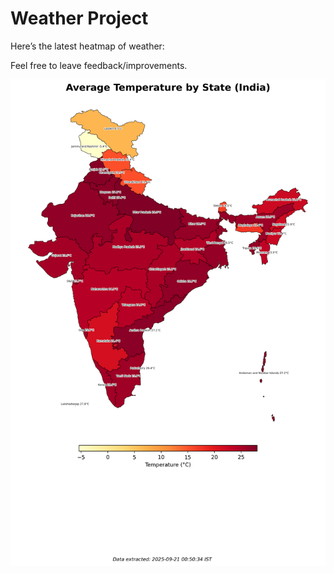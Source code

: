# Weather Project

Here’s the latest heatmap of weather:

Feel free to leave feedback/improvements.

![India Heatmap](docs/assets/india_heatmap.png?v=CEFE85)
